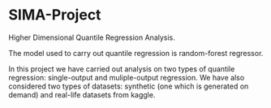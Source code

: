 # SIMA-Project
Higher Dimensional Quantile Regression Analysis.

The model used to carry out quantile regression is random-forest regressor.

In this project we have carried out analysis on two types of quantile regression: single-output and muliple-output regression. We have also considered two types of datasets: synthetic (one which is generated on demand) and real-life datasets from kaggle.
